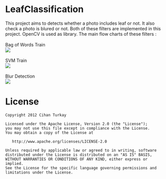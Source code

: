 LeafClassification 
================== 
This project aims to detects whether a photo includes leaf or not. It also check a photo is blured or not. Both of these filters are implemented in this project. OpenCV is used as library. The main flow charts of these filters :
<br/><br/>
Bag of Words Train
<br/> <img src="https://raw.github.com/cihanturkay/LeafClassification/master/LeafClassification/bow.png" /> <br/><br/> 
SVM Train 
<br/> <img src="https://raw.github.com/cihanturkay/LeafClassification/master/LeafClassification/svm.png" /> 
<br/><br/>
Blur Detection 
<br/> <img src="https://raw.github.com/cihanturkay/LeafClassification/master/LeafClassification/blur.png" /> 
<br/>

License
=======

    Copyright 2012 Cihan Turkay

    Licensed under the Apache License, Version 2.0 (the "License");
    you may not use this file except in compliance with the License.
    You may obtain a copy of the License at

       http://www.apache.org/licenses/LICENSE-2.0

    Unless required by applicable law or agreed to in writing, software
    distributed under the License is distributed on an "AS IS" BASIS,
    WITHOUT WARRANTIES OR CONDITIONS OF ANY KIND, either express or implied.
    See the License for the specific language governing permissions and
    limitations under the License.
